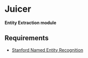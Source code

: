 # Juicer
**Entity Extraction module**

## Requirements
- [Stanford Named Entity Recognition](https://nlp.stanford.edu/software/stanford-ner-2018-10-16.zip)